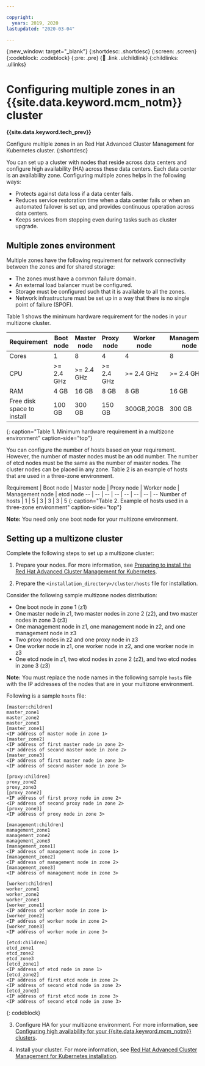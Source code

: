 ```yaml
---

copyright:
  years: 2019, 2020
lastupdated: "2020-03-04"

---
```


{:new_window: target="_blank"}
{:shortdesc: .shortdesc}
{:screen: .screen}
{:codeblock: .codeblock}
{:pre: .pre}
{:child: .link .ulchildlink}
{:childlinks: .ullinks}

# Configuring multiple zones in an {{site.data.keyword.mcm_notm}} cluster

**{{site.data.keyword.tech_prev}}**

Configure multiple zones in an Red Hat Advanced Cluster Management for Kubernetes cluster.
{:shortdesc}

You can set up a cluster with nodes that reside across data centers and configure high availability (HA) across these data centers. Each data center is an availability zone. Configuring multiple zones helps in the following ways:

- Protects against data loss if a data center fails.
- Reduces service restoration time when a data center fails or when an automated failover is set up, and provides continuous operation across data centers.
- Keeps services from stopping even during tasks such as cluster upgrade.


## Multiple zones environment

Multiple zones have the following requirement for network connectivity between the zones and for shared storage:

- The zones must have a common failure domain.
- An external load balancer must be configured.
- Storage must be configured such that it is available to all the zones.
- Network infrastructure must be set up in a way that there is no single point of failure (SPOF).

Table 1 shows the minimum hardware requirement for the nodes in your multizone cluster. 

Requirement | Boot node | Master node | Proxy node | Worker node | Management node | etcd node
-- | -- | -- | -- | -- | -- | --
Cores | 1 | 8  | 4 |4 | 8| 1
CPU | >= 2.4 GHz | >= 2.4 GHz | >= 2.4 GHz | >= 2.4 GHz | >= 2.4 GHz | >= 2.4 GHz
RAM | 4 GB |16 GB | 8 GB | 8 GB | 16 GB | 4 GB
Free disk space to install | 100 GB |300 GB| 150 GB| 300GB,20GB | 300 GB | 100 GB
{: caption="Table 1. Minimum hardware requirement in a multizone environment" caption-side="top"}

You can configure the number of hosts based on your requirement. However, the number of master nodes must be an odd number. The number of etcd nodes must be the same as the number of master nodes. The cluster nodes can be placed in any zone. Table 2 is an example of hosts that are used in a three-zone environment. 

Requirement | Boot node | Master node | Proxy node | Worker node | Management node | etcd node
-- | -- | -- | -- | -- | -- | -- | --
Number of hosts | 1 | 5 | 3 | 3 | 3 | 5
{: caption="Table 2. Example of hosts used in a three-zone environment" caption-side="top"}

**Note:** You need only one boot node for your multizone environment.

## Setting up a multizone cluster

Complete the following steps to set up a multizone cluster:

1. Prepare your nodes. For more information, see [Preparing to install the Red Hat Advanced Cluster Management for Kubernetes](../../install/prep.md).

2. Prepare the `<installation_directory>/cluster/hosts` file for installation.

  Consider the following sample multizone nodes distribution:

  - One boot node in zone 1 (z1)
  - One master node in z1, two master nodes in zone 2 (z2), and two master nodes in zone 3 (z3)
  - One management node in z1, one management node in z2, and one management node in z3
  - Two proxy nodes in z2 and one proxy node in z3
  - One worker node in z1, one worker node in z2, and one worker node in z3
  - One etcd node in z1, two etcd nodes in zone 2 (z2), and two etcd nodes in zone 3 (z3)
  
  **Note:** You must replace the node names in the following sample `hosts` file with the IP addresses of the nodes that are in your multizone environment. 

  Following is a sample `hosts` file:
  ```
  [master:children]
  master_zone1
  master_zone2
  master_zone3
  [master_zone1]
  <IP address of master node in zone 1>
  [master_zone2]
  <IP address of first master node in zone 2>
  <IP address of second master node in zone 2>
  [master_zone3]
  <IP address of first master node in zone 3>
  <IP address of second master node in zone 3>

  [proxy:children]
  proxy_zone2
  proxy_zone3
  [proxy_zone2]
  <IP address of first proxy node in zone 2>
  <IP address of second proxy node in zone 2>
  [proxy_zone3]
  <IP address of proxy node in zone 3>
  
  [management:children]
  management_zone1
  management_zone2
  management_zone3
  [management_zone1]
  <IP address of management node in zone 1>
  [management_zone2]
  <IP address of management node in zone 2>
  [management_zone3]
  <IP address of management node in zone 3>

  [worker:children]
  worker_zone1
  worker_zone2
  worker_zone3
  [worker_zone1]
  <IP address of worker node in zone 1>
  [worker_zone2]
  <IP address of worker node in zone 2>
  [worker_zone3]
  <IP address of worker node in zone 3>
  
  [etcd:children]
  etcd_zone1
  etcd_zone2
  etcd_zone3
  [etcd_zone1]
  <IP address of etcd node in zone 1>
  [etcd_zone2]
  <IP address of first etcd node in zone 2>
  <IP address of second etcd node in zone 2>
  [etcd_zone3]
  <IP address of first etcd node in zone 3>
  <IP address of second etcd node in zone 3>  
  ```
  {: codeblock}

3. Configure HA for your multizone environment. For more information, see [Configuring high availability for your {{site.data.keyword.mcm_notm}} clusters](mcm_ha.md). 

4. Install your cluster. For more information, see [Red Hat Advanced Cluster Management for Kubernetes installation](../../install/overview.md).


